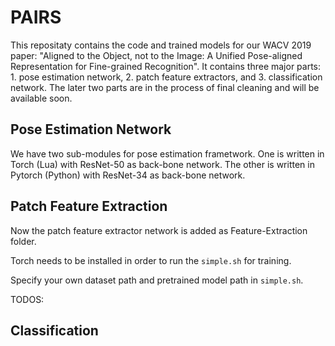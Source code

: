 # PAIRS

This repositaty contains the code and trained models for our WACV 2019 paper: "Aligned to the Object, not to the Image: A Unified Pose-aligned Representation for Fine-grained Recognition". It contains three major parts: 1. pose estimation network, 2. patch feature extractors, and 3. classification network. The later two parts are in the process of final cleaning and will be available soon.

## Pose Estimation Network

We have two sub-modules for pose estimation frametwork. One is written in Torch (Lua) with ResNet-50 as back-bone network. The other is written in Pytorch (Python) with ResNet-34 as back-bone network. 

## Patch Feature Extraction

Now the patch feature extractor network is added as Feature-Extraction folder. 

Torch needs to be installed in order to run the `simple.sh` for training.

Specify your own dataset path and pretrained model path in `simple.sh`.

<!---Self-defined FCN model: [LINK](http://google.com)-->

<!---To run the model on test sets, run `th ./fcn.lua`-->

<!---![FCN Architecture](https://i.imgur.com/FmkDkfS.png)-->



TODOS:


<!---To evaluate patch accuracy, run `th ./evaluate_patch.lua`-->

<!---Extracted features: [LINK](http://google.com) -->

## Classification 

<!---MLP model weights: [LINK](http://google.com)-->

<!---To run the MLP model on the unified object representation, run `th mlp.lua`-->
